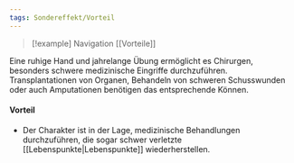 ```yaml
---
tags: Sondereffekt/Vorteil
---
```

> [!example] Navigation 
>  [[Vorteile]]

Eine ruhige Hand und jahrelange Übung ermöglicht es Chirurgen, besonders schwere medizinische Eingriffe durchzuführen. Transplantationen von Organen, Behandeln von schweren Schusswunden oder auch Amputationen benötigen das entsprechende Können.

#### Vorteil
- Der Charakter ist in der Lage, medizinische Behandlungen durchzuführen, die sogar schwer verletzte [[Lebenspunkte|Lebenspunkte]] wiederherstellen.